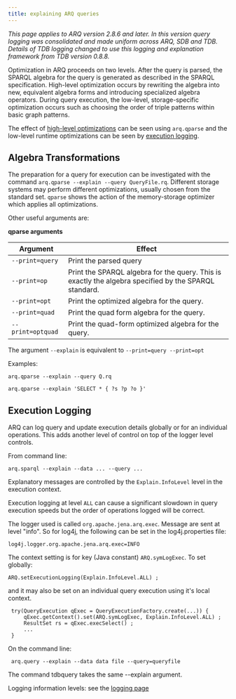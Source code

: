 ```yaml
---
title: explaining ARQ queries
---
```


*This page applies to ARQ version 2.8.6 and later. In this version query
logging was consolidated and made uniform across ARQ, SDB and TDB.
Details of TDB logging changed to use this logging and explanation
framework from TDB version 0.8.8.*

Optimization in ARQ proceeds on two levels. After the query is parsed,
the SPARQL algebra for the query is generated as described in the SPARQL
specification. High-level optimization occurs by rewriting the algebra
into new, equivalent algebra forms and introducing specialized algebra
operators. During query execution, the low-level, storage-specific
optimization occurs such as choosing the order of triple patterns within
basic graph patterns.

The effect of [high-level optimizations](#algebra-transformations) can
be seen using `arq.qparse` and the low-level runtime optimizations can
be seen by [execution logging](#execution-logging).

## Algebra Transformations

The preparation for a query for execution can be investigated with the
command `arq.qparse --explain --query QueryFile.rq`. Different storage
systems may perform different optimizations, usually chosen from the
standard set. `qparse` shows the action of the memory-storage optimizer
which applies all optimizations.

Other useful arguments are:

**qparse arguments**

Argument | Effect
-------- | -----
`--print=query` | Print the parsed query
`--print=op` | Print the SPARQL algebra for the query. This is exactly the algebra specified by the SPARQL standard.
`--print=opt` | Print the optimized algebra for the query.
`--print=quad` | Print the quad form algebra for the query.
`--print=optquad` | Print the quad-form optimized algebra for the query.

The argument `--explain` is equivalent to `--print=query --print=opt`

Examples:

    arq.qparse --explain --query Q.rq

    arq.qparse --explain 'SELECT * { ?s ?p ?o }'

## Execution Logging

ARQ can log query and update execution details globally or for an
individual operations. This adds another level of control on top of the
logger level controls.

From command line:

    arq.sparql --explain --data ... --query ...

Explanatory messages are controlled by the `Explain.InfoLevel` level in
the execution context.

Execution logging at level `ALL` can cause a significant slowdown in
query execution speeds but the order of operations logged will be
correct.

The logger used is called `org.apache.jena.arq.exec`. Message are sent
at level "info". So for log4j, the following can be set in the
log4j.properties file:

    log4j.logger.org.apache.jena.arq.exec=INFO

The context setting is for key (Java constant) `ARQ.symLogExec`. To set
globally:

    ARQ.setExecutionLogging(Explain.InfoLevel.ALL) ;

and it may also be set on an individual query execution using it's local
context.

     try(QueryExecution qExec = QueryExecutionFactory.create(...)) {
         qExec.getContext().set(ARQ.symLogExec, Explain.InfoLevel.ALL) ;
         ResultSet rs = qExec.execSelect() ;
         ...
     }

On the command line:

     arq.query --explain --data data file --query=queryfile

The command tdbquery takes the same --explain argument.

Logging information levels: see the [logging page](logging.html)

